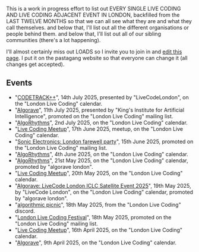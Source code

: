 This is a work in progress effort to list out EVERY SINGLE LIVE CODING AND LIVE CODING ADJACENT EVENT IN LONDON, backfilled from the LAST TWELVE MONTHS so that we can all see what they are and what they call themselves. and below that, I'll list out all the different organisations or people behind them. and below that, I'll list out all of our sibling communities (there's a lot happening).

I'll almost certainly miss out LOADS so I invite you to join in and [edit this page](https://github.com/pastagang/pastagang/edit/main/london/audit/readme.md). I put it on the pastagang website so that everyone can change it (all changes get accepted).

## Events

- "[CODETRACK++](https://lu.ma/2rkkzmcz)", 14th July 2025, presented by "LiveCodeLondon", on the "London Live Coding" calendar.
- "[Algorave](https://london.sciencegallery.com/sgl-events/algorave)", 11th July 2025, presented by "King's Institute for Artificial Intelligence", promoted on the "London Live Coding" mailing list. 
- "[AlgoRhythms](https://lu.ma/vp5swhx4)", 2nd July 2025, on the "London Live Coding" calendar.
- "[Live Coding Meetup](https://lu.ma/4kxq8w80)", 17th June 2025, meetup, on the "London Live Coding" calendar.
- "[Sonic Electronics: London farewell party](https://dice.fm/event/8eppn5-sonic-electronics-london-farewell-party-15th-jun-the-victoria-london-tickets)", 15th June 2025, promoted on the "London Live Coding" mailing list.
- "[AlgoRhythms](https://lu.ma/rykjwzu2)", 4th June 2025, on the "London Live Coding" calendar.
- "[AlgoRhythms](https://lu.ma/nwmbc9gb)", 21st May 2025, on the "London Live Coding" calendar, promoted by "algorave london".
- "[Live Coding Meetup](https://lu.ma/9l9he1o2)", 20th May 2025, on the "London Live Coding" calendar.
- "[Algorave: LiveCode London ICLC Satellite Event 2025](https://lu.ma/ydicdxow)", 19th May 2025, by "LiveCode London", on the "London Live Coding" calendar, promoted by "algorave london".
- "[algorithmic picnic](https://discord.com/channels/1333535594453794937/1333580107004121150/1372561624652709989)", 18th May 2025, from the "London Live Coding" discord.
- "[London Live Coding Festival](https://www.pastagang.cc/london/festival/2025/)", 18th May 2025, promoted on the "London Live Coding" mailing list. 
- "[Live Coding Meetup](https://lu.ma/ig4y8mii)", 16th April 2025, on the "London Live Coding" calendar.
- "[Algorave](https://lu.ma/ig4y8mii)", 9th April 2025, on the "London Live Coding" calendar.
